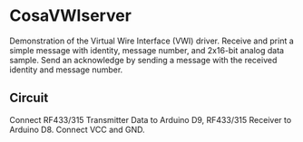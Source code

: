 CosaVWIserver
=============

Demonstration of the Virtual Wire Interface (VWI) driver.
Receive and print a simple message with identity, message number,
and 2x16-bit analog data sample. Send an acknowledge by sending 
a message with the received identity and message number.

Circuit
-------
Connect RF433/315 Transmitter Data to Arduino D9, RF433/315
Receiver to Arduino D8. Connect VCC and GND. 
